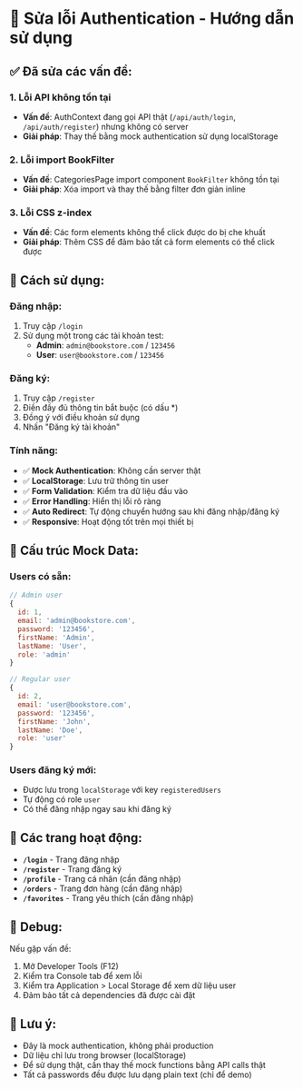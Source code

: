 # 🔧 Sửa lỗi Authentication - Hướng dẫn sử dụng

## ✅ **Đã sửa các vấn đề:**

### **1. Lỗi API không tồn tại**
- **Vấn đề**: AuthContext đang gọi API thật (`/api/auth/login`, `/api/auth/register`) nhưng không có server
- **Giải pháp**: Thay thế bằng mock authentication sử dụng localStorage

### **2. Lỗi import BookFilter**
- **Vấn đề**: CategoriesPage import component `BookFilter` không tồn tại
- **Giải pháp**: Xóa import và thay thế bằng filter đơn giản inline

### **3. Lỗi CSS z-index**
- **Vấn đề**: Các form elements không thể click được do bị che khuất
- **Giải pháp**: Thêm CSS để đảm bảo tất cả form elements có thể click được

## 🚀 **Cách sử dụng:**

### **Đăng nhập:**
1. Truy cập `/login`
2. Sử dụng một trong các tài khoản test:
   - **Admin**: `admin@bookstore.com` / `123456`
   - **User**: `user@bookstore.com` / `123456`

### **Đăng ký:**
1. Truy cập `/register`
2. Điền đầy đủ thông tin bắt buộc (có dấu *)
3. Đồng ý với điều khoản sử dụng
4. Nhấn "Đăng ký tài khoản"

### **Tính năng:**
- ✅ **Mock Authentication**: Không cần server thật
- ✅ **LocalStorage**: Lưu trữ thông tin user
- ✅ **Form Validation**: Kiểm tra dữ liệu đầu vào
- ✅ **Error Handling**: Hiển thị lỗi rõ ràng
- ✅ **Auto Redirect**: Tự động chuyển hướng sau khi đăng nhập/đăng ký
- ✅ **Responsive**: Hoạt động tốt trên mọi thiết bị

## 🔧 **Cấu trúc Mock Data:**

### **Users có sẵn:**
```javascript
// Admin user
{
  id: 1,
  email: 'admin@bookstore.com',
  password: '123456',
  firstName: 'Admin',
  lastName: 'User',
  role: 'admin'
}

// Regular user
{
  id: 2,
  email: 'user@bookstore.com',
  password: '123456',
  firstName: 'John',
  lastName: 'Doe',
  role: 'user'
}
```

### **Users đăng ký mới:**
- Được lưu trong `localStorage` với key `registeredUsers`
- Tự động có role `user`
- Có thể đăng nhập ngay sau khi đăng ký

## 🎯 **Các trang hoạt động:**

- **`/login`** - Trang đăng nhập
- **`/register`** - Trang đăng ký
- **`/profile`** - Trang cá nhân (cần đăng nhập)
- **`/orders`** - Trang đơn hàng (cần đăng nhập)
- **`/favorites`** - Trang yêu thích (cần đăng nhập)

## 🐛 **Debug:**

Nếu gặp vấn đề:
1. Mở Developer Tools (F12)
2. Kiểm tra Console tab để xem lỗi
3. Kiểm tra Application > Local Storage để xem dữ liệu user
4. Đảm bảo tất cả dependencies đã được cài đặt

## 📝 **Lưu ý:**

- Đây là mock authentication, không phải production
- Dữ liệu chỉ lưu trong browser (localStorage)
- Để sử dụng thật, cần thay thế mock functions bằng API calls thật
- Tất cả passwords đều được lưu dạng plain text (chỉ để demo)